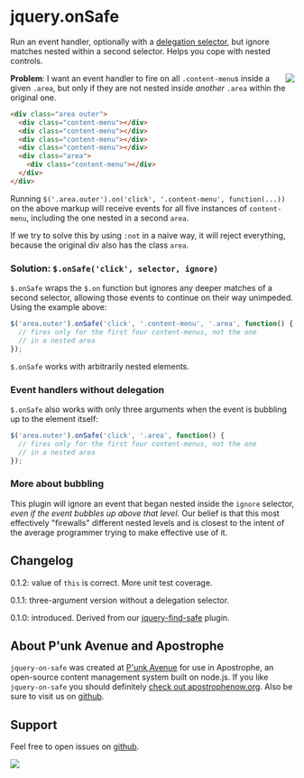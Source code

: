 # jquery.onSafe

Run an event handler, optionally with a [delegation selector](http://api.jquery.com/on/#direct-and-delegated-events), but ignore matches nested within a second selector. Helps you cope with nested controls.

<a href="http://apostrophenow.org/"><img src="https://raw.github.com/punkave/jquery-projector/master/logos/logo-box-madefor.png" align="right" /></a>

**Problem**: I want an event handler to fire on all `.content-menu`s inside a given `.area`, but only if they are not nested inside *another* `.area` within the original one.

```html
<div class="area outer">
  <div class="content-menu"></div>
  <div class="content-menu"></div>
  <div class="content-menu"></div>
  <div class="content-menu"></div>
  <div class="area">
    <div class="content-menu"></div>
  </div>
</div>
```

Running `$('.area.outer').on('click', '.content-menu', function(...))` on the above markup will receive events for all five instances of `content-menu`, including the one nested in a second `area`.

If we try to solve this by using `:not` in a naive way, it will reject everything, because the original div also has the class `area`.

### Solution: `$.onSafe('click', selector, ignore)`

`$.onSafe` wraps the `$.on` function but ignores any deeper matches of a second selector, allowing those events to continue on their way unimpeded. Using the example above:

```javascript
$('area.outer').onSafe('click', '.content-menu', '.area', function() {
  // fires only for the first four content-menus, not the one
  // in a nested area
});
```

`$.onSafe` works with arbitrarily nested elements.

### Event handlers without delegation

`$.onSafe` also works with only three arguments when the event is bubbling up to the element itself:

```javascript
$('area.outer').onSafe('click', '.area', function() {
  // fires only for the first four content-menus, not the one
  // in a nested area
});
```

### More about bubbling

This plugin will ignore an event that began nested inside the `ignore` selector, *even if the event bubbles up above that level.* Our belief is that this most effectively "firewalls" different nested levels and is closest to the intent of the average programmer trying to make effective use of it.

## Changelog

0.1.2: value of `this` is correct. More unit test coverage.

0.1.1: three-argument version without a delegation selector.

0.1.0: introduced. Derived from our [jquery-find-safe](http://github.com/punkave/jquery-find-safe)  plugin.

## About P'unk Avenue and Apostrophe

`jquery-on-safe` was created at [P'unk Avenue](http://punkave.com) for use in Apostrophe, an open-source content management system built on node.js. If you like `jquery-on-safe` you should definitely [check out apostrophenow.org](http://apostrophenow.org). Also be sure to visit us on [github](http://github.com/punkave).

## Support

Feel free to open issues on [github](http://github.com/punkave/jquery-on-safe).


<a href="http://punkave.com/"><img src="https://raw.github.com/punkave/jquery-on-safe/master/logos/logo-box-builtby.png" /></a>
